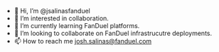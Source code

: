 - 👋 Hi, I’m @jsalinasfanduel
- 👀 I’m interested in collaboration.
- 🌱 I’m currently learning FanDuel platforms.
- 💞️ I’m looking to collaborate on FanDuel infrastrucutre deployments.
- 📫 How to reach me josh.salinas@fanduel.com

<!---
jsalinasfanduel/jsalinasfanduel is a ✨ special ✨ repository because its `README.md` (this file) appears on your GitHub profile.
You can click the Preview link to take a look at your changes.
--->
